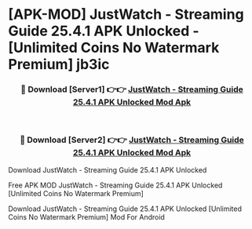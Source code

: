 # [APK-MOD] JustWatch - Streaming Guide 25.4.1 APK Unlocked - [Unlimited Coins No Watermark Premium] jb3ic



<div align="center">
<h3>🔴 Download [Server1] 👉👉 <a href="https://momento.my/?title=JustWatch_-_Streaming_Guide_25.4.1_APK_Unlocked">JustWatch - Streaming Guide 25.4.1 APK Unlocked Mod Apk</a></h3><br>

<h3>🔴 Download [Server2] 👉👉 <a href="https://momento.my/?title=JustWatch_-_Streaming_Guide_25.4.1_APK_Unlocked">JustWatch - Streaming Guide 25.4.1 APK Unlocked Mod Apk</a></h3>
</div>



Download JustWatch - Streaming Guide 25.4.1 APK Unlocked 

Free APK MOD JustWatch - Streaming Guide 25.4.1 APK Unlocked [Unlimited Coins No Watermark Premium]

Download JustWatch - Streaming Guide 25.4.1 APK Unlocked [Unlimited Coins No Watermark Premium] Mod For Android
